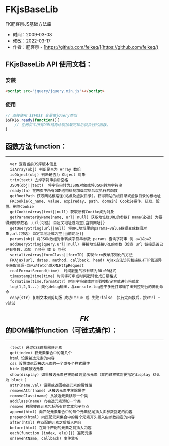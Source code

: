 # FKjsBaseLib
FK肥客泉JS基础方法库

* 时间：2009-03-08
* 修改：2022-03-17
* 作者：肥客泉 - [https://github.com/feikeq/](https://github.com/feikeq/)


## FKjsBaseLib API 使用文档：
### 安装
```html
<script src="jquery/jquery.min.js"></script>
```
### 使用
```javascript
// 直接使用 $$FK$$ 变量像jQuery类似
$$FK$$.ready(function(){
    // 在网页中所有DOM结构绘制加载完毕后就执行的函数。
}
```

## 函数方法 function：
  -------------------------------------
```
  ver 查看当前JS库版本信息 
  isArray(obj) 判断是否为 Array 数组
  isObject(obj) 判断是否为 Object 对象
  trim(text) 去掉字符串前后空格
  JSON(obj||text)  将字符串转为JSON对象或将JSON转为字符串
  ready(fn) 在网页中所有DOM结构绘制加载完毕后就执行的函数
  getRootPath 获取网站根路径(站点及虚拟目录)，获得网站的根目录或虚拟目录的根地址
  FKCookie(c_name, value, expireday, path, domain) Cookie操作，获取、设置、删除Cookie
  getCookieArray(text||null) 获取所有Cooike成为对象
  getParameterByName(name, url||null) 获取地址栏URL的参数{ name(必选) 为要得到的参数名 ,url(可选) 自定义地址或为空[当前网址]}
  getQueryString(url||null) 将URL地址里的params=value数据变成数组对象,url(可选) 自定义地址或为空[当前网址]}
  params(obj) 将JSON数组对象转成字符串参数 params 查询字符串 例 a=1&b=2
  addQueryString(query,url||null) 拼接地址链接URL的参数（检查 url 链接是否已经有参数，添加 ？问号 或 & 与号）
  serializeArray(formClass||formID) 实现form表单序列化的方法
  FKAjax(url, datas, method, callback, head) Ajax方法访问和操纵HTTP管道异步获取资源-自己动fetch或XMLHttpRequest
  realFormatSecond(time)  时间戳里的秒钟转为00:00格式
  timestamp2time(time) 时间字符串或时间戳转化成日期格式
  formatime(time,formatstr) 时间字符串或时间戳按指定方式进行格式化
  log(1,2,3...) 美化debug输出，与console.log差不多是打印输了出到控制台的简化命今
  copy(str) 复制文本到剪切版 成功:true 或 失败:false  执行完函数后，按ctrl + v试试
```

## $$FK$$的DOM操作function（可链式操作）：
  -------------------------------------
```
  (text) 通过CSS选择器获元素
  get(index) 获元素集合中的第几个
  html 设置被选元素的内容
  css 设置或返回被选元素的一个或多个样式属性
  hide 隐藏被选元素
  show(display) 如果被选元素已被隐藏则显示元素（非内联样式需要指定display 默认为 block ）
  attr(name,val) 设置或返回被选元素的属性值
  removeAttr(name) 从被选元素中移除属性
  removeClass(name) 从被选元素移除一个类
  addClass(name) 向被选元素添加一个类
  remove 移除被选元素包括所有的文本和子节点
  append(html) 向匹配元素集合中的每个元素结尾插入由参数指定的内容
  prepend(html) 向匹配元素集合中的每个元素开头插入由参数指定的内容
  after(html) 在匹配的元素之后插入内容
  before(html) 在每个匹配的元素之前插入内容
  each(function (index, ele){}) 遍历元素
  on(eventName, callback) 事件监听
```
